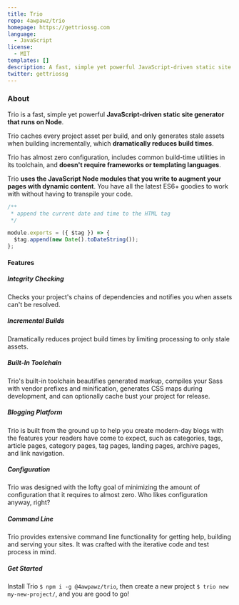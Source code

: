 ```yaml
---
title: Trio
repo: 4awpawz/trio
homepage: https://gettriossg.com
language:
  - JavaScript
license:
  - MIT
templates: []
description: A fast, simple yet powerful JavaScript-driven static site generator.
twitter: gettriossg
---
```


### About

Trio is a fast, simple yet powerful **JavaScript-driven static site
generator that runs on Node**.

Trio caches every project asset per build, and only generates stale
assets when building incrementally, which **dramatically reduces build times**.

Trio has almost zero configuration, includes common build-time utilities
in its toolchain, and **doesn't require frameworks or templating languages**.

Trio **uses the JavaScript Node modules that you write to augment your pages
with dynamic content**. You have all the latest ES6+ goodies to work with
without having to transpile your code.

```javascript
/**
 * append the current date and time to the HTML tag
 */

module.exports = ({ $tag }) => {
  $tag.append(new Date().toDateString());
};
```

#### Features

##### Integrity Checking

Checks your project's chains of dependencies and notifies you when assets can't be resolved.

##### Incremental Builds

Dramatically reduces project build times by limiting processing to only stale assets.

##### Built-In Toolchain

Trio's built-in toolchain beautifies generated markup, compiles your Sass with vendor prefixes and minification, generates CSS maps during development, and can optionally cache bust your project for release.

##### Blogging Platform

Trio is built from the ground up to help you create modern-day blogs with the features your readers have come to expect, such as categories, tags, article pages, category pages, tag pages, landing pages, archive pages, and link navigation.

##### Configuration

Trio was designed with the lofty goal of minimizing the amount of configuration that it requires to almost zero. Who likes configuration anyway, right?

##### Command Line

Trio provides extensive command line functionality for getting help, building and serving your sites. It was crafted with the iterative code and test process in mind.

##### Get Started

Install Trio `$ npm i -g @4awpawz/trio`, then create a new project `$ trio new my-new-project/`, and you are good to go!
